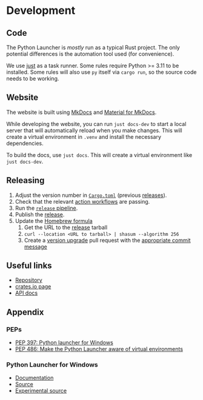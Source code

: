 # Development

## Code

The Python Launcher is _mostly_ run as a typical Rust project. The only
potential differences is the automation tool used (for convenience).


We use [just](https://github.com/casey/just) as a task runner. Some rules require Python >= 3.11 to be installed. Some rules will also use `py` itself via `cargo run`, so the source code needs to be working.

## Website

The website is built using [MkDocs](https://www.mkdocs.org/) and [Material for MkDocs](https://squidfunk.github.io/mkdocs-material/).

While developing the website, you can run `just docs-dev` to start a local server that will automatically reload when you make changes. This will create a virtual environment in `.venv` and install the necessary dependencies.

To build the docs, use `just docs`. This will create a virtual environment like `just docs-dev`.

## Releasing

1. Adjust the version number in [`Cargo.toml`](https://github.com/brettcannon/python-launcher/blob/main/Cargo.toml) (previous [releases](https://github.com/brettcannon/python-launcher/releases)).
1. Check that the relevant [action workflows](https://github.com/brettcannon/python-launcher/actions) are passing.
1. Run the [`release` pipeline](https://github.com/brettcannon/python-launcher/actions/workflows/release.yml).
1. Publish the [release](https://github.com/brettcannon/python-launcher/releases).
1. Update the
   [Homebrew formula](https://github.com/Homebrew/homebrew-core/blob/master/Formula/python-launcher.rb)
   1. Get the URL to the
      [release](https://github.com/brettcannon/python-launcher/releases) tarball
   1. `curl --location <URL to tarball> | shasum --algorithm 256`
   1. Create a
      [version upgrade](https://github.com/Homebrew/homebrew-core/blob/master/CONTRIBUTING.md#to-submit-a-version-upgrade-for-the-foo-formula) pull request with the [appropriate commit message](https://docs.brew.sh/Formula-Cookbook#commit)

## Useful links

- [Repository](https://github.com/brettcannon/mousebender/)
- [crates.io page](https://crates.io/crates/python-launcher)
- [API docs](https://docs.rs/python-launcher/)

## Appendix

### PEPs

- [PEP 397: Python launcher for Windows](https://www.python.org/dev/peps/pep-0397/)
- [PEP 486: Make the Python Launcher aware of virtual environments](https://www.python.org/dev/peps/pep-0486/)

### Python Launcher for Windows

- [Documentation](https://docs.python.org/3/using/windows.html#launcher)
- [Source](https://github.com/python/cpython/blob/master/PC/launcher.c)
- [Experimental source](https://github.com/python/cpython/blob/main/PC/launcher2.c)
